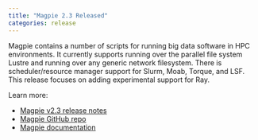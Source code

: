```yaml
---
title: "Magpie 2.3 Released"
categories: release
---
```


Magpie contains a number of scripts for running big data software in HPC environments. It currently supports running over the parallel file system Lustre and running over any generic network filesystem. There is scheduler/resource manager support for Slurm, Moab, Torque, and LSF. This release focuses on adding experimental support for Ray.

Learn more:

- [Magpie v2.3 release notes](https://github.com/LLNL/magpie/releases/tag/2.3)
- [Magpie GitHub repo](https://github.com/LLNL/magpie)
- [Magpie documentation](https://github.com/LLNL/magpie/tree/master/doc)

